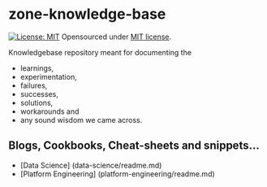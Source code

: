 # zone-knowledge-base

 [![License: MIT](https://img.shields.io/badge/License-MIT-yellow.svg)](./LICENSE)
 Opensourced under  [MIT license](./LICENSE).
 
Knowledgebase repository meant for documenting the 
* learnings, 
* experimentation, 
* failures, 
* successes, 
* solutions,
* workarounds and 
* any sound wisdom
 we came across.

## Blogs, Cookbooks, Cheat-sheets and snippets...

* [Data Science] (data-science/readme.md)
* [Platform Engineering] (platform-engineering/readme.md)
